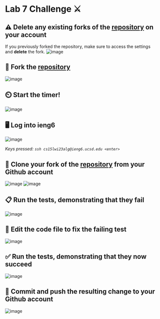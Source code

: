 # Lab 7 Challenge ⚔️
## ⚠️ Delete any existing forks of the [repository](https://github.com/ucsd-cse15l-w23/lab7) on your account
If you previously forked the repository, make sure to access the settings and **delete** the fork.
![image](https://user-images.githubusercontent.com/122405896/220771483-11a42637-31a3-41cb-9101-fed713a311f7.png)
## 🍴 Fork the [repository](https://github.com/ucsd-cse15l-w23/lab7)
![image](https://user-images.githubusercontent.com/122405896/220773661-21ce288d-1b27-48fe-bcb2-6d6cad99bb45.png)
## ⏲️ Start the timer!
![image](https://user-images.githubusercontent.com/122405896/220776094-8faa5ea0-621b-4aff-8d0a-1c6c91650139.png)
## 🖥️ Log into ieng6
![image](https://user-images.githubusercontent.com/122405896/220774512-b45eeab8-a0c4-44e9-b7f6-f3685aa6fde4.png)

*Keys pressed: `ssh cs15lwi23alg@ieng6.ucsd.edu <enter>`*
## 🧠 Clone your fork of the [repository](https://github.com/ucsd-cse15l-w23/lab7) from your Github account
![image](https://user-images.githubusercontent.com/122405896/220777225-255b545d-1a43-400b-b2b5-a271eca607a0.png)
![image](https://user-images.githubusercontent.com/122405896/220774720-8f319b5a-04a7-4f17-9f5f-cd373cfd10b0.png)

## 📋 Run the tests, demonstrating that they fail
![image](https://user-images.githubusercontent.com/122405896/220774916-a3fa3a92-d7f6-4739-a4e5-0e2201733a2f.png)

## 📝 Edit the code file to fix the failing test
![image](https://user-images.githubusercontent.com/122405896/220775196-3fd4ad48-d5db-411f-ace1-e5e905b5b7a5.png)

## ✅ Run the tests, demonstrating that they now succeed
![image](https://user-images.githubusercontent.com/122405896/220775455-1e8a15fb-7479-4dd4-a22d-ba96c7872054.png)

## 📨 Commit and push the resulting change to your Github account
![image](https://user-images.githubusercontent.com/122405896/220775700-facad9cc-4b4c-4e75-b32a-1415d835bc8a.png)

